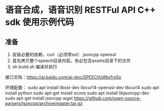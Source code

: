 # 语音合成，语音识别 RESTFul API C++ sdk 使用示例代码

## 准备
1. 安装必要的依赖，curl（必须带ssl） jsoncpp openssl
2. 首先拷贝整个speech目录内容，务必包含assets目录下的文件
3. sh build.sh 编译并执行

接口文档：https://ai.baidu.com/ai-doc/SPEECH/dlbxfrs5o

环境配置：
sudo apt install libssl-dev libcur14-openssl-dev libcurl4
sudo apt install python
sudo apt-get install scons
sudo apt install libjsoncpp-dev
sudo apt-get install jsoncpp
wget https://github.com/open-source-parsers/jsoncpp/archive/master.tar.gz
